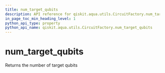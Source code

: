 ```yaml
---
title: num_target_qubits
description: API reference for qiskit.aqua.utils.CircuitFactory.num_target_qubits
in_page_toc_min_heading_level: 1
python_api_type: property
python_api_name: qiskit.aqua.utils.CircuitFactory.num_target_qubits
---
```


# num\_target\_qubits

Returns the number of target qubits

